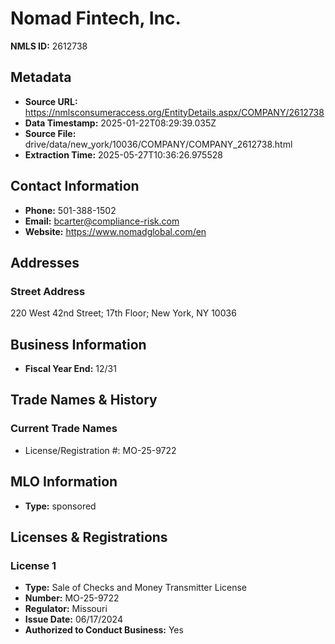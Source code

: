 # Nomad Fintech, Inc.

**NMLS ID:** 2612738

## Metadata
- **Source URL:** https://nmlsconsumeraccess.org/EntityDetails.aspx/COMPANY/2612738
- **Data Timestamp:** 2025-01-22T08:29:39.035Z
- **Source File:** drive/data/new_york/10036/COMPANY/COMPANY_2612738.html
- **Extraction Time:** 2025-05-27T10:36:26.975528

## Contact Information
- **Phone:** 501-388-1502
- **Email:** bcarter@compliance-risk.com
- **Website:** https://www.nomadglobal.com/en

## Addresses
### Street Address
220 West 42nd Street; 17th Floor; New York, NY 10036

## Business Information
- **Fiscal Year End:** 12/31

## Trade Names & History
### Current Trade Names
- License/Registration #: MO-25-9722

## MLO Information
- **Type:** sponsored

## Licenses & Registrations

### License 1
- **Type:** Sale of Checks and Money Transmitter License
- **Number:** MO-25-9722
- **Regulator:** Missouri
- **Issue Date:** 06/17/2024
- **Authorized to Conduct Business:** Yes
